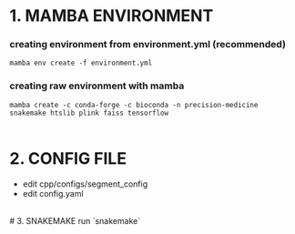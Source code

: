 # 1. MAMBA ENVIRONMENT
### creating environment from environment.yml (recommended)
`mamba env create -f environment.yml`
### creating raw environment with mamba
`mamba create -c conda-forge -c bioconda -n precision-medicine snakemake htslib plink faiss tensorflow`<br>
<br>
# 2. CONFIG FILE
- edit cpp/configs/segment\_config<br>
- edit config.yaml<br>
<br>
# 3. SNAKEMAKE
run `snakemake`

